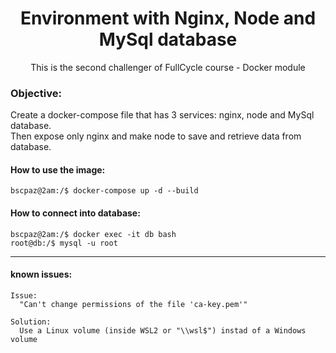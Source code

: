 <h1 align="center">Environment with Nginx, Node and MySql database</h1>
<p align="center">This is the second challenger of FullCycle course - Docker module</p>

### Objective:
<p>Create a docker-compose file that has 3 services: nginx, node and MySql database. <br>Then expose only nginx and make node to save and retrieve data from database.</p>

#### How to use the image:
```console
bscpaz@2am:/$ docker-compose up -d --build
```

#### How to connect into database:
```console
bscpaz@2am:/$ docker exec -it db bash
root@db:/$ mysql -u root
```


<hr>

#### known issues:

```
Issue: 
  "Can't change permissions of the file 'ca-key.pem'"

Solution: 
  Use a Linux volume (inside WSL2 or "\\wsl$") instad of a Windows volume
```
